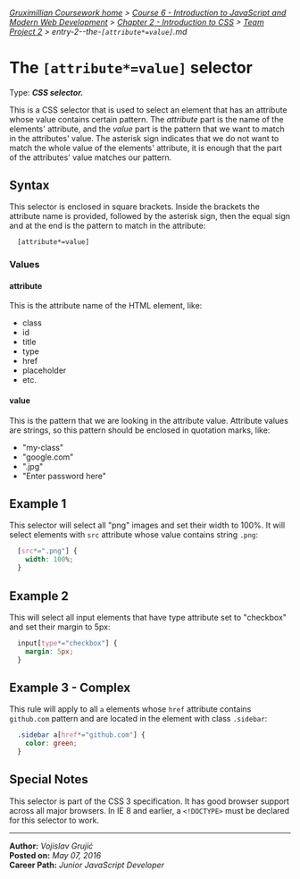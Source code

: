 ###### [Gruximillian Coursework home](https://github.com/moderndeveloper-students/coursework-Gruximillian) > [Course 6 - Introduction to JavaScript and Modern Web Development](https://github.com/moderndeveloper-students/coursework-Gruximillian/tree/master/Course-06-Introduction-to-JavaScript-and-Modern-Web-Development) > [Chapter 2 - Introduction to CSS](https://github.com/moderndeveloper-students/coursework-Gruximillian/tree/master/Course-06-Introduction-to-JavaScript-and-Modern-Web-Development/Chapter-02-Introduction-to-CSS) > [Team Project 2](https://github.com/moderndeveloper-students/coursework-Gruximillian/tree/master/Course-06-Introduction-to-JavaScript-and-Modern-Web-Development/Chapter-02-Introduction-to-CSS/team-project-2) > entry-2--the-`[attribute*=value]`.md

# The `[attribute*=value]` selector

Type: ***CSS selector.***

This is a CSS selector that is used to select an element that has an attribute whose value contains certain pattern. The *attribute* part is the name of the elements' attribute, and the *value* part is the pattern that we want to match in the attributes' value. The asterisk sign indicates that we do not want to match the whole value of the elements' attribute, it is enough that the part of the attributes' value matches our pattern.

## Syntax

This selector is enclosed in square brackets. Inside the brackets the attribute name is provided, followed by the asterisk sign, then the equal sign and at the end is the pattern to match in the attribute:

```
  [attribute*=value]
```

### Values

#### attribute

This is the attribute name of the HTML element, like:

* class
* id
* title
* type
* href
* placeholder
* etc.

#### value

This is the pattern that we are looking in the attribute value. Attribute values are strings, so this pattern should be enclosed in quotation marks, like:

* "my-class"
* "google.com"
* ".jpg"
* "Enter password here"

## Example 1

This selector will select all "png" images and set their width to 100%. It will select elements with `src` attribute whose value contains string `.png`:

```css
  [src*=".png"] {
    width: 100%;
  }
```

## Example 2

This will select all input elements that have type attribute set to "checkbox" and set their margin to 5px:

```css
  input[type*="checkbox"] {
    margin: 5px;
  }
```

## Example 3 - Complex

This rule will apply to all `a` elements whose `href` attribute contains `github.com` pattern and are located in the element with class `.sidebar`:

```css
  .sidebar a[href*="github.com"] {
    color: green;
  }
```

## Special Notes

This selector is part of the CSS 3 specification. It has good browser support across all major browsers. In IE 8 and earlier, a `<!DOCTYPE>` must be declared for this selector to work.

___

**Author:** *Vojislav Grujić*  
**Posted on:** *May 07, 2016*  
**Career Path:** *Junior JavaScript Developer*
